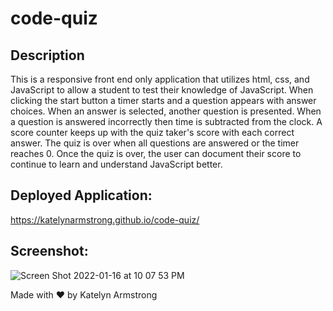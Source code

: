 # code-quiz

## Description
This is a responsive front end only application that utilizes html, css, and JavaScript to allow a student to test their knowledge of JavaScript. When clicking the start button a timer starts and a question appears with answer choices. When an answer is selected, another question is presented. When a question is answered incorrectly then time is subtracted from the clock. A score counter keeps up with the quiz taker's score with each correct answer.
The quiz is over when all questions are answered or the timer reaches 0. Once the quiz is over, the user can document their score to continue to learn and understand JavaScript better.

## Deployed Application:
https://katelynarmstrong.github.io/code-quiz/

## Screenshot:
![Screen Shot 2022-01-16 at 10 07 53 PM](https://user-images.githubusercontent.com/93275108/149706672-7a9dd3b2-aa05-4cf9-9d97-cd51a686b0c1.png)

Made with ♥ by Katelyn Armstrong